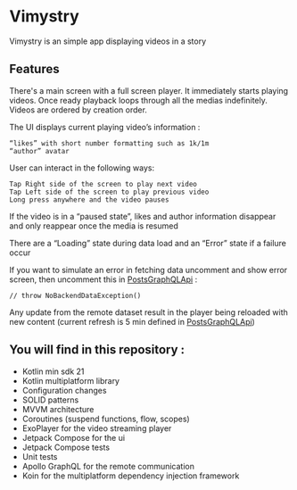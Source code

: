 # Vimystry

Vimystry is an simple app displaying videos in a story

## Features

There's a main screen with a full screen player. It immediately starts playing videos. Once ready
playback loops through all the medias indefinitely. Videos are ordered by creation order.

The UI displays current playing video’s information :

```
“likes” with short number formatting such as 1k/1m
“author” avatar
```

User can interact in the following ways:

```
Tap Right side of the screen to play next video
Tap Left side of the screen to play previous video
Long press anywhere and the video pauses
```

If the video is in a “paused state”, likes and author information disappear and only reappear once
the media is resumed

There are a “Loading” state during data load and an “Error” state if a failure occur

If you want to simulate an error in fetching data uncomment and show error screen, then uncomment this in [PostsGraphQLApi](shared/src/commonMain/kotlin/com/lduboscq/vimystry/remote/PostsGraphQLApi.kt) :

```
// throw NoBackendDataException()
```

Any update from the remote dataset result in the player being reloaded with new content (current
refresh is 5 min defined
in [PostsGraphQLApi](shared/src/commonMain/kotlin/com/lduboscq/vimystry/remote/PostsGraphQLApi.kt))

## You will find in this repository :

- Kotlin min sdk 21
- Kotlin multiplatform library
- Configuration changes
- SOLID patterns
- MVVM architecture
- Coroutines (suspend functions, flow, scopes)
- ExoPlayer for the video streaming player
- Jetpack Compose for the ui
- Jetpack Compose tests
- Unit tests
- Apollo GraphQL for the remote communication
- Koin for the multiplatform dependency injection framework
